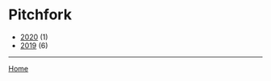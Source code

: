 # Pitchfork

  * [2020](./pitchfork-2020.md) (1)
  * [2019](./pitchfork-2019.md) (6)

----

[Home](../index.md)
